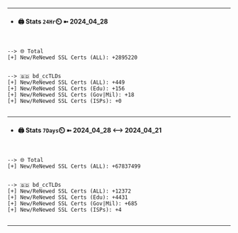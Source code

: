 

---
- #### 🖨️ **Stats** `24Hr`⏲️ ➼ 2024_04_28
```console


--> 🌐 Total
[+] New/ReNewed SSL Certs (ALL): +2895220


--> 🇧🇩 bd_ccTLDs
[+] New/ReNewed SSL Certs (ALL): +449
[+] New/ReNewed SSL Certs (Edu): +156
[+] New/ReNewed SSL Certs (Gov|Mil): +18
[+] New/ReNewed SSL Certs (ISPs): +0


```

---
- #### 🖨️ **Stats** `7Days`⏲️ ➼ 2024_04_28 <--> 2024_04_21
```console


--> 🌐 Total
[+] New/ReNewed SSL Certs (ALL): +67837499


--> 🇧🇩 bd_ccTLDs
[+] New/ReNewed SSL Certs (ALL): +12372
[+] New/ReNewed SSL Certs (Edu): +4431
[+] New/ReNewed SSL Certs (Gov|Mil): +685
[+] New/ReNewed SSL Certs (ISPs): +4


```

---

